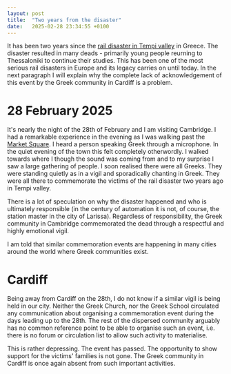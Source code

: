 ```yaml
---
layout: post
title:  "Two years from the disaster"
date:   2025-02-28 23:34:55 +0100
---
```


It has been two years since the [rail disaster in Tempi valley](https://en.wikipedia.org/wiki/Tempi_train_crash) in Greece. The disaster resulted in many deads - primarily young people reurning to Thessaloniki to continue their studies. This has been one of the most serious rail disasters in Europe and its legacy carries on until today. In the next paragraph I will explain why the complete lack of acknowledgement of this event by the Greek community in Cardiff is a problem.

# 28 February 2025

It's nearly the night of the 28th of February and I am visiting Cambridge. I had a remarkable experience in the evening as I was walking past the [Market Square](https://maps.app.goo.gl/JqCPkSwjRUp7ABkP7). I heard a person speaking Greek through a microphone. In the quiet evening of the town this felt completely otherwordly. I walked towards where I though the sound was coming from and to my surprise I saw a large gathering of people. I soon realised there were all Greeks. They were standing quietly as in a vigil and sporadically chanting in Greek. They were all there to commemorate the victims of the rail disaster two years ago in Tempi valley.

There is a lot of speculation on why the disaster happened and who is ultimately responsible (in the century of automation it is not, of course, the station master in the city of Larissa). Regardless of responsibility, the Greek community in Cambridge commemorated the dead through a respectful and highly emotional vigil.

I am told that similar commemoration events are happening in many cities around the world where Greek communities exist.

#  Cardiff

Being away from Cardiff on the 28th, I do not know if a similar vigil is being held in our city. Neither the Greek Church, nor the Greek School circulated any communication about organising a commemoration event during the days leading up to the 28th. The rest of the dispersed community arguably has no common reference point to be able to organise such an event, i.e. there is no forum or circulation list to allow such activity to materialise.

This is rather depressing. The event has passed. The opportunity to show support for the victims' families is not gone. The Greek community in Cardiff is once again absent from such important activities.